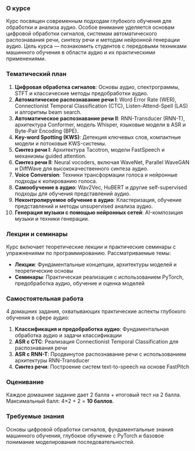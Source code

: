 ### О курсе

Курс посвящен современным подходам глубокого обучения для обработки и анализа аудио. Особое внимание уделяется основам цифровой обработки сигналов, системам автоматического распознавания речи, синтезу речи и методам нейронной генерации аудио. Цель курса — познакомить студентов с передовыми техниками машинного обучения в области аудио и их практическими применениями.

### Тематический план

1. **Цифровая обработка сигналов**: Основы аудио, спектрограммы, STFT и классические методы предобработки аудио.
2. **Автоматическое распознавание речи I**: Word Error Rate (WER), Connectionist Temporal Classification (CTC), Listen-Attend-Spell (LAS) и алгоритмы beam search.
3. **Автоматическое распознавание речи II**: RNN-Transducer (RNN-T), архитектура Conformer, модель Whisper, языковые модели в ASR и Byte-Pair Encoding (BPE).
4. **Key-word Spotting (KWS)**: Детекция ключевых слов, компактные модели и потоковые KWS-системы.
5. **Синтез речи I**: Архитектура Tacotron, модели FastSpeech и механизмы guided attention.
6. **Синтез речи II**: Neural vocoders, включая WaveNet, Parallel WaveGAN и DiffWave для высококачественного синтеза аудио.
7. **Voice Conversion**: Техники трансформации голоса и нейронные подходы к копированию голоса.
8. **Самообучение в аудио**: Wav2Vec, HuBERT и другие self-supervised подходы для обучения представлений аудио.
9. **Неконтролируемое обучение в аудио**: Кластеризация, обучение представлений и методы unsupervised анализа аудио.
10. **Генерация музыки с помощью нейронных сетей**: AI-композиция музыки и техники генерации.

### Лекции и семинары

Курс включает теоретические лекции и практические семинары с упражнениями по программированию. Рассматриваемые темы:

- **Лекции**: Фундаментальные концепции, архитектуры моделей и теоретические основы
- **Семинары**: Практическая реализация с использованием PyTorch, предобработка аудио, обучение и оценка моделей

### Cамостоятельная работа

4 домашних задания, охватывающих практические аспекты глубокого обучения в сфере аудио:

1. **Классификация и предобработка аудио**: Фундаментальная обработка аудио и задачи классификации
2. **ASR с CTC**: Реализация Connectionist Temporal Classification для распознавания речи
3. **ASR с RNN-T**: Продвинутое распознавание речи с использованием архитектуры RNN-Transducer
4. **Синтез речи**: Построение систем text-to-speech на основе FastPitch

### Оценивание

Каждое домашнее задание дает 2 балла + итоговый тест на 2 балла. Максимальный балл: 4×2 + 2 = **10 баллов**.

### Требуемые знания

Основы цифровой обработки сигналов, фундаментальные знания машинного обучения, глубокое обучение с PyTorch и базовое понимание моделирования последовательностей.
